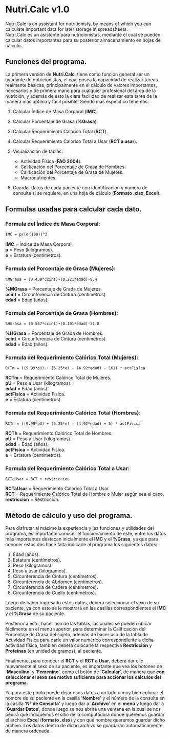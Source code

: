# Nutri.Calc v1.0
Nutri.Calc is an assistant for nutritionists, by means of which you can calculate important data for later storage in spreadsheets.  
Nutri.Calc es un asistente para nutricionistas, mediante el cual se pueden calcular datos importantes para su posterior almacenamiento en hojas de cálculo.


## Funciones del programa.

La primera versión de **Nutri.Calc**, tiene como función general ser un ayudante de nutricionistas, el cual posea la capacidad de realizar tareas realmente básicas, principalmente en el cálculo de valores importantes, necesarios y de primera mano para cualquier profesional del área de la nutrición, y además de esto la clara facilidad de realizar esta tarea de la manera más óptima y fácil posible. Siendo más específico tenemos:

1. Calcular Índice de Masa Corporal (**IMC**).  
2. Calcular Porcentaje de Grasa (**%Grasa**).  
3. Calcular Requerimiento Calórico Total (**RCT**).  
4. Calcular Requerimiento Calórico Total a Usar (**RCT a usar**).  
5. Visualización de tablas:  
	- Actividad Física (**FAO 2004**).  
	- Calificación del Porcentaje de Grasa de Hombres.  
	- Calificación del Porcentaje de Grasa de Mujeres.  
	- Macronutrientes.  
 
6. Guardar datos de cada paciente con identificación y numero de consulta si se requiere, en una hoja de cálculo (**Formato .xlsx, Excel**).  
  

## Formulas usadas para calcular cada dato.
  
### Formula del Índice de Masa Corporal:
  	
	IMC = p/(e⁄(100))^2   
  
  **IMC** = Índice de Masa Corporal.  
  **p** = Peso (kilogramos).  
  **e** = Estatura (centímetros).  
  
### Formula del Porcentaje de Grasa (Mujeres):
  	
	%MGrasa = (0.439*ccint)+(0.221*edad)-9.4
  
  **%MGrasa** = Porcentaje de Grada de Mujeres.  
  **ccint** = Circunferencia de Cintura (centímetros).  
  **edad** = Edad (años).  
  
### Formula del Porcentaje de Grasa (Hombres):
  	
	%HGrasa = (0.567*ccint)+(0.101*edad)-31.8
  
  **%HGrasa** = Porcentaje de Grada de Hombres.  
  **ccint** = Circunferencia de Cintura (centímetros).  
  **edad** = Edad (años).  
  
### Formula del Requerimiento Calórico Total (Mujeres):
  	
	RCTm = ((9.99*pU) + (6.25*e) - (4.92*edad) - 161) * actFisica
  
  **RCTm** = Requerimiento Calórico Total de Mujeres.  
  **pU** = Peso a Usar (kilogramos).  
  **edad** = Edad (años).  
  **actFisica** = Actividad Física.  
  **e** = Estatura (centímetros).  
  
### Formula del Requerimiento Calórico Total (Hombres):
  	
	RCTh = ((9.99*pU) + (6.25*e) - (4.92*edad) + 5) * actFisica
  
  **RCTh** = Requerimiento Calórico Total de Hombres.  
  **pU** = Peso a Usar (kilogramos).  
  **edad** = Edad (años).  
  **actFisica** = Actividad Física.  
  **e** = Estatura (centímetros).  
  
### Formula del Requerimiento Calórico Total a Usar:
  	  
	RCTaUsar = RCT + restriccion
    
  **RCTaUsar** = Requerimiento Calórico Total a Usar.  
  **RCT** = Requerimiento Calórico Total de Hombre o Mujer según sea el caso.  
  **restriccion** = Restricción.  


## Método de cálculo y uso del programa.

Para disfrutar al máximo la experiencia y las funciones y utilidades del programa, es importante conocer el funcionamiento de este, entre los datos más importantes destacan inicialmente el **IMC** y el **%Grasa**, ya que para conocer estos dos hace falta indicarle al programa los siguientes datos:
	
1. Edad (años).
2. Estatura (centímetros).
3. Peso (kilogramos).
4. Peso a usar (kilogramos).
5. Circunferencia de Cintura (centímetros).
6. Circunferencia de Abdomen (centímetros).
7. Circunferencia de Cadera (centímetros).
8. Circunferencia de Cuello (centímetros).

Luego de haber ingresado estos datos, deberá seleccionar el sexo de su paciente, ya con esto se le mostrará en las casillas correspondientes el **IMC** y el **%Grasa** de su paciente.   

Posterior a esto, hacer uso de las tablas, las cuales se pueden ubicar fácilmente en el menú superior, para determinar la Calificación del Porcentaje de Grasa del sujeto, además de hacer uso de la tabla de Actividad Física para darle un valor numérico correspondiente a dicha actividad física, también deberá colocarle la respectiva **Restricción** y **Proteínas** (en unidad de gramos), al paciente.  

Finalmente, para conocer el **RCT** y el **RCT a Usar**, deberá dar clic nuevamente al sexo de su paciente, es importante que vea los botones de '**Masculino**' y '**Femenino**', como el botón de '**Calcular**', de manera que **con seleccionar el sexo sea motivo suficiente para accionar los cálculos del programa**.  

Ya para este punto puede dejar esos datos a un lado o muy bien colocar el nombre de su paciente en la casilla '**Nombre**' y el número de la consulta en la casilla '**N° de Consulta**' y luego dar a '**Archivo**' en el **menú** y luego dar a '**Guardar Datos**', donde luego se nos abrirá una ventana en la cual se nos pedirá que indiquemos el sitio de la computadora donde queremos guardar el archivo **Exce**l (**formato .xlsx**) y con qué nombre queremos guardar dicho archivo. Los datos dentro de dicho archivo se guardarán automáticamente de manera ordenada.
